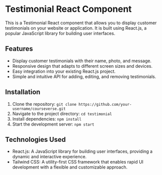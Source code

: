 # Testimonial React Component

This is a Testimonial React component that allows you to display customer testimonials on your website or application. It is built using React.js, a popular JavaScript library for building user interfaces.

## Features

- Display customer testimonials with their name, photo, and message.
- Responsive design that adapts to different screen sizes and devices.
- Easy integration into your existing React.js project.
- Simple and intuitive API for adding, editing, and removing testimonials.


## Installation

1. Clone the repository: `git clone https://github.com/your-username/courseverse.git`
2. Navigate to the project directory: `cd testimonial`
3. Install dependencies: `npm install`
4. Start the development server: `npm start`

## Technologies Used

- React.js: A JavaScript library for building user interfaces, providing a dynamic and interactive experience.
- Tailwind CSS: A utility-first CSS framework that enables rapid UI development with a flexible and customizable approach.



